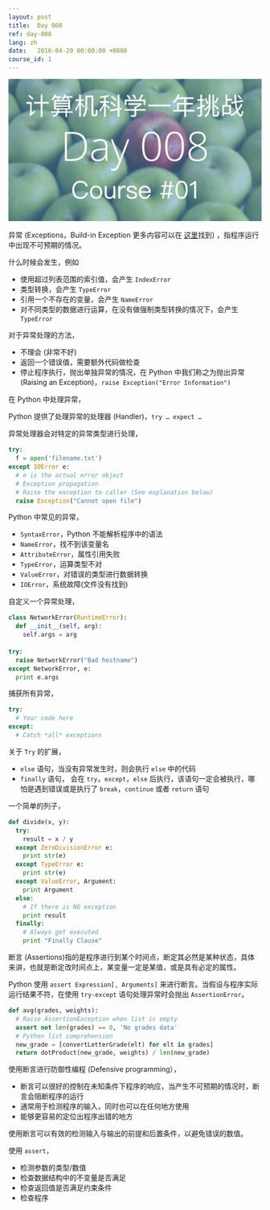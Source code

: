```yaml
---
layout: post
title:  Day 008
ref: day-008
lang: zh
date:   2016-04-20 00:00:00 +0800
course_id: 1
---
```


![](/images/Day008.png)

异常 (Exceptions，Build-in Exception 更多内容可以在 [这里](https://docs.python.org/2/library/exceptions.html)找到) ，指程序运行中出现不可预期的情况。

什么时候会发生，例如

- 使用超过列表范围的索引值，会产生 `IndexError`
- 类型转换，会产生 `TypeError`
- 引用一个不存在的变量，会产生 `NameError`
- 对不同类型的数据进行运算，在没有做强制类型转换的情况下，会产生 `TypeError`

对于异常处理的方法，

- 不理会 (非常不好)
- 返回一个错误值，需要额外代码做检查
- 停止程序执行，抛出单独异常的情况，在 Python 中我们称之为抛出异常(Raising an Exception)，`raise Exception("Error Information")`

在 Python 中处理异常，

Python 提供了处理异常的处理器 (Handler)，`try … expect …`

异常处理器会对特定的异常类型进行处理，

```python
try:
  f = open('filename.txt')
except IOError e:           
  # e is the actual error object
  # Exception propagation
  # Raise the exception to caller (See explanation below)
  raise Exception("Cannot open file")
```

Python 中常见的异常，

- `SyntaxError`，Python 不能解析程序中的语法
- `NameError`，找不到该变量名
- `AttributeError`，属性引用失败
- `TypeError`，运算类型不对
- `ValueError`，对错误的类型进行数据转换
- `IOError`，系统故障(文件没有找到)

自定义一个异常处理，

```python
class NetworkError(RuntimeError):
  def __init__(self, arg):
    self.args = arg

try:
  raise NetworkError("Bad hostname")
except NetworkError, e:
  print e.args
```

捕获所有异常，

```python
try:
  # Your code here
except:
  # Catch *all* exceptions
```

关于 `Try` 的扩展，

- `else` 语句，当没有异常发生时，则会执行 `else` 中的代码
- `finally` 语句， 会在 `try`，`except`，`else` 后执行，该语句一定会被执行，哪怕是遇到错误或是执行了 `break`，`continue` 或者 `return` 语句

一个简单的列子，

```python
def divide(x, y):
  try:
    result = x / y
  except ZeroDivisionError e:
    print str(e)
  except TypeError e:
    print str(e)
  except ValueError, Argument:
    print Argument
  else:
    # If there is NO exception
    print result
  finally:
    # Always get executed
    print "Finally Clause"
```

断言 (Assertions)指的是程序进行到某个时间点，断定其必然是某种状态，具体来讲，也就是断定改时间点上，某变量一定是某值，或是具有必定的属性。

Python 使用 `assert Expression[, Arguments]` 来进行断言。当假设与程序实际运行结果不符，在使用 `try-except` 语句处理异常时会抛出 `AssertionError`。

```python
def avg(grades, weights):
  # Raise AssertionException when list is empty
  assert not len(grades) == 0, 'No grades data'
  # Python list comprehension
  new_grade = [convertLetterGrade(elt) for elt in grades]
  return dotProduct(new_grade, weights) / len(new_grade)
```

使用断言进行防御性编程 (Defensive programming），

- 断言可以很好的控制在未知条件下程序的响应，当产生不可预期的情况时，断言会阻断程序的运行
- 通常用于检测程序的输入，同时也可以在任何地方使用
- 能够更容易的定位出程序出错的地方

使用断言可以有效的检测输入与输出的前提和后置条件，以避免错误的数值。

使用 `assert`，

- 检测参数的类型/数值
- 检查数据结构中的不变量是否满足
- 检查返回值是否满足约束条件
- 检查程序
